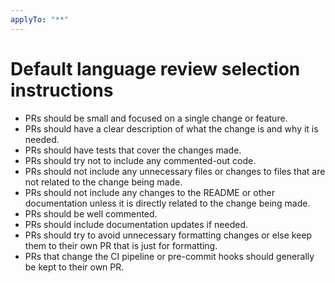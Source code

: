 ```yaml
---
applyTo: "**"
---
```


# Default language review selection instructions

- PRs should be small and focused on a single change or feature.
- PRs should have a clear description of what the change is and why it is needed.
- PRs should have tests that cover the changes made.
- PRs should try not to include any commented-out code.
- PRs should not include any unnecessary files or changes to files that are not related to the change being made.
- PRs should not include any changes to the README or other documentation unless it is directly related to the change being made.
- PRs should be well commented.
- PRs should include documentation updates if needed.
- PRs should try to avoid unnecessary formatting changes or else keep them to their own PR that is just for formatting.
- PRs that change the CI pipeline or pre-commit hooks should generally be kept to their own PR.
